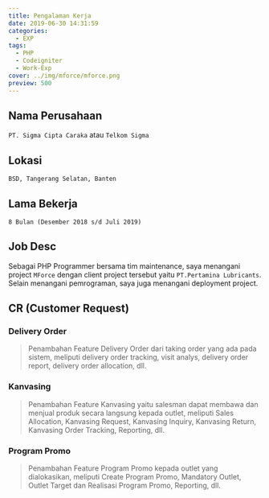```yaml
---
title: Pengalaman Kerja
date: 2019-06-30 14:31:59
categories:
  - EXP
tags:
  - PHP
  - Codeigniter
  - Work-Exp
cover: ../img/mforce/mforce.png
preview: 500
---
```


## Nama Perusahaan

`PT. Sigma Cipta Caraka` atau `Telkom Sigma`

## Lokasi

`BSD, Tangerang Selatan, Banten`

## Lama Bekerja

`8 Bulan (Desember 2018 s/d Juli 2019)`

## Job Desc

Sebagai PHP Programmer bersama tim maintenance, saya menangani project `MForce` dengan client project tersebut yaitu `PT.Pertamina Lubricants`. Selain menangani pemrograman, saya juga menangani deployment project.

## CR (Customer Request)

### Delivery Order

> Penambahan Feature Delivery Order dari taking order yang ada pada sistem, meliputi delivery order tracking, visit analys, delivery order report, delivery order allocation, dll.

### Kanvasing

> Penambahan Feature Kanvasing yaitu salesman dapat membawa dan menjual produk secara langsung kepada outlet, meliputi Sales Allocation, Kanvasing Request, Kanvasing Inquiry, Kanvasing Return, Kanvasing Order Tracking, Reporting, dll.

### Program Promo

> Penambahan Feature Program Promo kepada outlet yang dialokasikan, meliputi Create Program Promo, Mandatory Outlet, Outlet Target dan Realisasi Program Promo, Reporting, dll.
